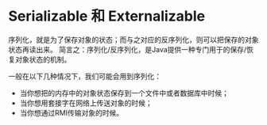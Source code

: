 # Serializable 和 Externalizable

 序列化，就是为了保存对象的状态；而与之对应的反序列化，则可以把保存的对象状态再读出来。
简言之：序列化/反序列化，是Java提供一种专门用于的保存/恢复对象状态的机制。

一般在以下几种情况下，我们可能会用到序列化：
* 当你想把的内存中的对象状态保存到一个文件中或者数据库中时候；
* 当你想用套接字在网络上传送对象的时候；
* 当你想通过RMI传输对象的时候。